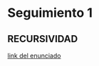 # Seguimiento 1
## RECURSIVIDAD

[link del enunciado](https://docs.google.com/document/d/1RpHcuOcA0atVHloh9MLivozcQWXkPAfw/edit?usp=sharing&ouid=109415827520879394849&rtpof=true&sd=true)
